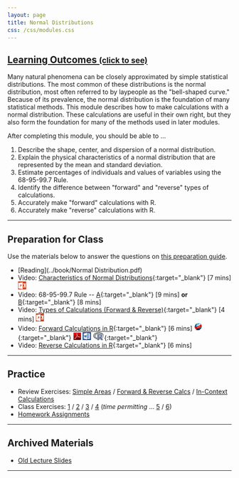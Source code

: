 ```yaml
---
layout: page
title: Normal Distributions
css: /css/modules.css
---
```


<div class="panel-group-ILOs">
  <div class="panel panel-default">
    <div class="panel-heading">
      <h2 class="panel-title">
        <a data-toggle="collapse" href="#ILOs">Learning Outcomes <small>(click to see)</small></a>
      </h2>
    </div>
    <div id="ILOs" class="panel-collapse collapse">
      <div class="panel-body">
Many natural phenomena can be closely approximated by simple statistical distributions.  The most common of these distributions is the normal distribution, most often referred to by laypeople as the "bell-shaped curve."  Because of its prevalence, the normal distribution is the foundation of many statistical methods.  This module describes how to make calculations with a normal distribution.  These calculations are useful in their own right, but they also form the foundation for many of the methods used in later modules.

<p>After completing this module, you should be able to ...</p>

<ol>
  <li>Describe the shape, center, and dispersion of a normal distribution.</li>
  <li>Explain the physical characteristics of a normal distribution that are represented by the mean and standard deviation.</li>
  <li>Estimate percentages of individuals and values of variables using the 68-95-99.7 Rule.</li>
  <li>Identify the difference between "forward" and "reverse" types of calculations.</li>
  <li>Accurately make "forward" calculations with R.</li>
  <li>Accurately make "reverse" calculations with R.</li>
</ol>
      </div>
    </div>
  </div>
</div>

----

## Preparation for Class

Use the materials below to answer the questions on [this preparation guide](NormalDist_Prep).

* [Reading](../book/Normal Distribution.pdf)
* Video: [Characteristics of Normal Distributions](https://vimeo.com/user45324800/normcharacteristics){:target="_blank"} [7 mins]  [![PowerPoint](../img/ppt.png)](NormalDist_PPT.pptx)
* Video: 68-95-99.7 Rule -- [A](https://www.youtube.com/v/PJPXFOK8F8E?version=3&autoplay=1){:target="_blank"} [9 mins] **or** [B](https://www.youtube.com/v/cgxPcdPbujI?version=3&autoplay=1){:target="_blank"} [8 mins]
* Video: [Types of Calculations (Forward & Reverse)](https://vimeo.com/user45324800/normcalctypes){:target="_blank"} [4 mins]  [![PowerPoint](../img/ppt.png)](NormalDist_PPT2.pptx)
* Video: [Forward Calculations in R](https://vimeo.com/user45324800/normdist-forward){:target="_blank"} [6 mins] [![Web](../img/web.png)](NormalDist_RHO.html){:target="_blank"}  [![PDF](../img/pdf.png)](NormalDist_RHO.pdf) [![MSWord](../img/word.png)](NormalDist_RHO.docx)  [![R](../img/Rlogo.png)](NormalDist_RHO.R){:target="_blank"}
* Video: [Reverse Calculations in R](https://vimeo.com/user45324800/normdist-reverse){:target="_blank"} [6 mins]

----

## Practice

* Review Exercises: [Simple Areas](NormalDist_RevEx_Simple) / [Forward & Reverse Calcs](NormalDist_RevEx_Calc1) / [In-Context Calculations](NormalDist_RevEx_Calc2)
* Class Exercises: [1](NormalDist_CE1) / [2](NormalDist_CE2) / [3](NormalDist_CE3) / [4](NormalDist_CE4) (*time permitting* ... [5](NormalDist_CE5) / [6](NormalDist_CE6))
* [Homework Assignments](NormalDist_HW)

----

## Archived Materials

* [Old Lecture Slides](NormalDist_PPT_old.pptx)

----
